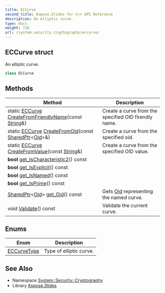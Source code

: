```yaml
---
title: ECCurve
second_title: Aspose.Slides for C++ API Reference
description: An elliptic curve.
type: docs
weight: 716
url: /system.security.cryptography/eccurve/
---
```

## ECCurve struct


An elliptic curve.

```cpp
class ECCurve
```

## Methods

| Method | Description |
| --- | --- |
| static [ECCurve](./) [CreateFromFriendlyName](./createfromfriendlyname/)(const [String](../../system/string/)\&) | Create a curve from the specified OID firendly name. |
| static [ECCurve](./) [CreateFromOid](./createfromoid/)(const [SharedPtr](../../system/sharedptr/)\<[Oid](../oid/)\>\&) | Create a curve from the specified oid. |
| static [ECCurve](./) [CreateFromValue](./createfromvalue/)(const [String](../../system/string/)\&) | Create a curve from the specified OID value. |
| **bool** [get_IsCharacteristic2](./get_ischaracteristic2/)() const |  |
| **bool** [get_IsExplicit](./get_isexplicit/)() const |  |
| **bool** [get_IsNamed](./get_isnamed/)() const |  |
| **bool** [get_IsPrime](./get_isprime/)() const |  |
| [SharedPtr](../../system/sharedptr/)\<[Oid](../oid/)\> [get_Oid](./get_oid/)() const | Gets [Oid](../oid/) representing the named curve. |
| void [Validate](./validate/)() const | Validate the current curve. |
## Enums

| Enum | Description |
| --- | --- |
| [ECCurveType](./eccurvetype/) | Type of elliptic curve. |
## See Also

* Namespace [System::Security::Cryptography](../)
* Library [Aspose.Slides](../../)